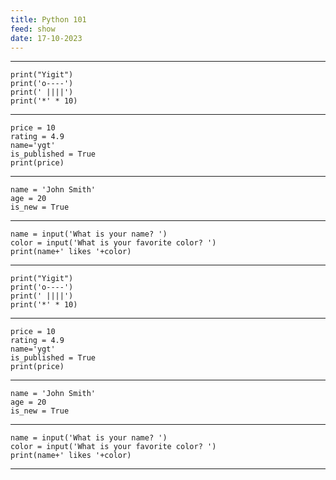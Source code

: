 ```yaml
---
title: Python 101
feed: show
date: 17-10-2023
---
```

*********
```
print("Yigit")  
print('o----')  
print(' ||||')  
print('*' * 10)
```
*********
```
price = 10  
rating = 4.9  
name='ygt'  
is_published = True  
print(price)
```
*********
```
name = 'John Smith'  
age = 20  
is_new = True
```
*********
```
name = input('What is your name? ')  
color = input('What is your favorite color? ')  
print(name+' likes '+color)
```
*********
```
print("Yigit")  
print('o----')  
print(' ||||')  
print('*' * 10)
```
*********
```
price = 10  
rating = 4.9  
name='ygt'  
is_published = True  
print(price)
```
*********
```
name = 'John Smith'  
age = 20  
is_new = True
```
*********
```
name = input('What is your name? ')  
color = input('What is your favorite color? ')  
print(name+' likes '+color)
```
*********

